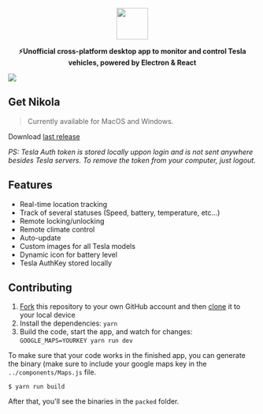 <p align="center">
  <img src="https://firebasestorage.googleapis.com/v0/b/nikola-ffeaf.appspot.com/o/logonovo.svg?alt=media&token=0370731f-6240-41bb-bb30-db1db4947655" height="64">
  <p align="center"><strong>⚡Unofficial cross-platform desktop app to monitor and control Tesla vehicles, powered by Electron & React</strong><p>
<img src="https://firebasestorage.googleapis.com/v0/b/nikola-ffeaf.appspot.com/o/newbg.png?alt=media&token=57f736b0-59e7-44b4-968f-915e44e5c4f8">

## Get Nikola

> Currently available for MacOS and Windows.

Download [last release](https://github.com/geraldoramos/nikola/releases/latest)

*PS: Tesla Auth token is stored locally uppon login and is not sent anywhere besides Tesla servers. To remove the token from your computer, just logout.*

## Features

* Real-time location tracking
* Track of several statuses (Speed, battery, temperature, etc...)
* Remote locking/unlocking
* Remote climate control
* Auto-update
* Custom images for all Tesla models
* Dynamic icon for battery level
* Tesla AuthKey stored locally



## Contributing

1. [Fork](https://help.github.com/articles/fork-a-repo/) this repository to your own GitHub account and then [clone](https://help.github.com/articles/cloning-a-repository/) it to your local device
2. Install the dependencies: `yarn`
3. Build the code, start the app, and watch for changes: `GOOGLE_MAPS=YOURKEY yarn run dev`

To make sure that your code works in the finished app, you can generate the binary (make sure to include your google maps key in the `../components/Maps.js` file.

```
$ yarn run build
```

After that, you'll see the binaries in the `packed` folder.

